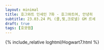 ```yaml
---
layout: minimal
title: 호그와트 인세인 7화 - 호그와트여, 안녕히
subtitle: 23.03.24 PL (콜,찢,크로넬) GM 르세
draft: true
tags: [호괏캠]
---
```


{% include_relative loghtml/Hogwart7.html %}
